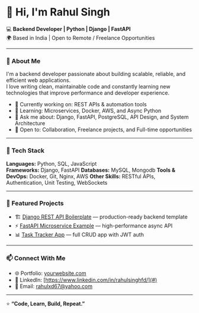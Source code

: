 # 👋 Hi, I'm Rahul Singh

💻 **Backend Developer | Python | Django | FastAPI**  
🌍 Based in India | Open to Remote / Freelance Opportunities  

---

### 🚀 About Me
I'm a backend developer passionate about building scalable, reliable, and efficient web applications.  
I love writing clean, maintainable code and constantly learning new technologies that improve performance and developer experience.

- 🔧 Currently working on: REST APIs & automation tools  
- 🧠 Learning: Microservices, Docker, AWS, and Async Python  
- 💬 Ask me about: Django, FastAPI, PostgreSQL, API Design, and System Architecture  
- 🤝 Open to: Collaboration, Freelance projects, and Full-time opportunities  

---

### 🧩 Tech Stack
**Languages:** Python, SQL, JavaScript  
**Frameworks:** Django, FastAPI
**Databases:** MySQL, Mongodb
**Tools & DevOps:** Docker, Git, Nginx, AWS
**Other Skills:** RESTful APIs, Authentication, Unit Testing, WebSockets  

---

### 🧠 Featured Projects
- 🏗️ [Django REST API Boilerplate](#) — production-ready backend template  
- ⚡ [FastAPI Microservice Example](#) — high-performance async API  
- 📊 [Task Tracker App](#) — full CRUD app with JWT auth  

---

### 📫 Connect With Me
- 🌐 Portfolio: [yourwebsite.com](#)
- 💼 LinkedIn: [https://www.linkedin.com/in/rahulsinghfd/](#)
- 📧 Email: [rahulxd67@yahoo.com](mailto:rahulxd67@yahoo.com)

---

⭐ **“Code, Learn, Build, Repeat.”**
